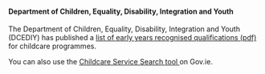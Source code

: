 ####  **Department of Children, Equality, Disability, Integration and Youth**

The Department of Children, Equality, Disability, Integration and Youth
(DCEDIY) has published a [ list of early years recognised qualifications (pdf)
](https://www.gov.ie/pdf/239042/?page=null) for childcare programmes.

You can also use the [ Childcare Service Search tool
](https://www.gov.ie/en/publication/14695-childcare-service-search/) on
Gov.ie.
